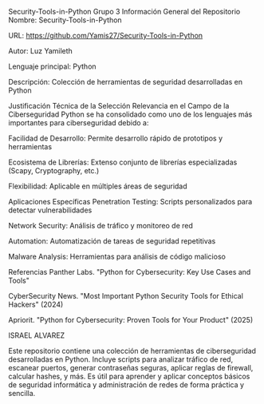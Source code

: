 Security-Tools-in-Python
Grupo 3
Información General del Repositorio
Nombre: Security-Tools-in-Python
 
URL: https://github.com/Yamis27/Security-Tools-in-Python
 
Autor: Luz Yamileth
 
Lenguaje principal: Python
 
Descripción: Colección de herramientas de seguridad desarrolladas en Python
 
Justificación Técnica de la Selección
Relevancia en el Campo de la Ciberseguridad
Python se ha consolidado como uno de los lenguajes más importantes para ciberseguridad debido a:
 
Facilidad de Desarrollo: Permite desarrollo rápido de prototipos y herramientas
 
Ecosistema de Librerías: Extenso conjunto de librerías especializadas (Scapy, Cryptography, etc.)
 
Flexibilidad: Aplicable en múltiples áreas de seguridad
 
Aplicaciones Específicas
Penetration Testing: Scripts personalizados para detectar vulnerabilidades
 
Network Security: Análisis de tráfico y monitoreo de red
 
Automation: Automatización de tareas de seguridad repetitivas
 
Malware Analysis: Herramientas para análisis de código malicioso
 
Referencias
Panther Labs. "Python for Cybersecurity: Key Use Cases and Tools"
 
CyberSecurity News. "Most Important Python Security Tools for Ethical Hackers" (2024)
 
Apriorit. "Python for Cybersecurity: Proven Tools for Your Product" (2025)


ISRAEL ALVAREZ

Este repositorio contiene una colección de herramientas de ciberseguridad desarrolladas en Python. Incluye scripts para analizar tráfico de red, escanear puertos, generar contraseñas seguras, aplicar reglas de firewall, calcular hashes, y más. Es útil para aprender y aplicar conceptos básicos de seguridad informática y administración de redes de forma práctica y sencilla.